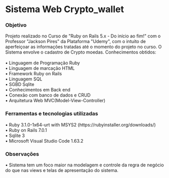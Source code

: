 <h1>Sistema Web Crypto_wallet</h1>

<h3>Objetivo</h3>
Projeto realizado no Curso de "Ruby on Rails 5.x - Do início ao fim!" com o Professor "Jackson Pires"
da Plataforma "Udemy", com o intuito de aperfeiçoar as informações tratadas até o momento do projeto no curso. O Sistema envolve o cadastro de Crypto moedas. Conhecimentos obtidos:
<br>

<br>
• Linguagem de Programação Ruby<br>
• Linguagem de marcação HTML<br>
• Framework Ruby on Rails<br>
• Linguagem SQL<br>
• SGBD Sqlite<br>
• Conhecimentos em Back end<br>
• Conexão com banco de dados e CRUD<br>
• Arquitetura Web MVC(Model-View-Controller)<br>

<h3>Ferramentas e tecnologias utilizadas</h3>
•	Ruby 3.1.0-1x64-urt with MSYS2 (https://rubyinstaller.org/downloads/) <br>
•	Ruby on Rails 7.0.1<br>
•	Sqlite 3<br>
•	Microsoft Visual Studio Code 1.63.2<br>

<h3>Observações</h3>
• Sistema tem um foco maior na modelagem e controle da regra de negócio do que nas views e telas de apresentação do sistema.
<br>

